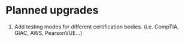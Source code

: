 # Planned upgrades

1. Add testing modes for different certification bodies. (i.e. CompTIA, GIAC, AWS, PearsonVUE...)
